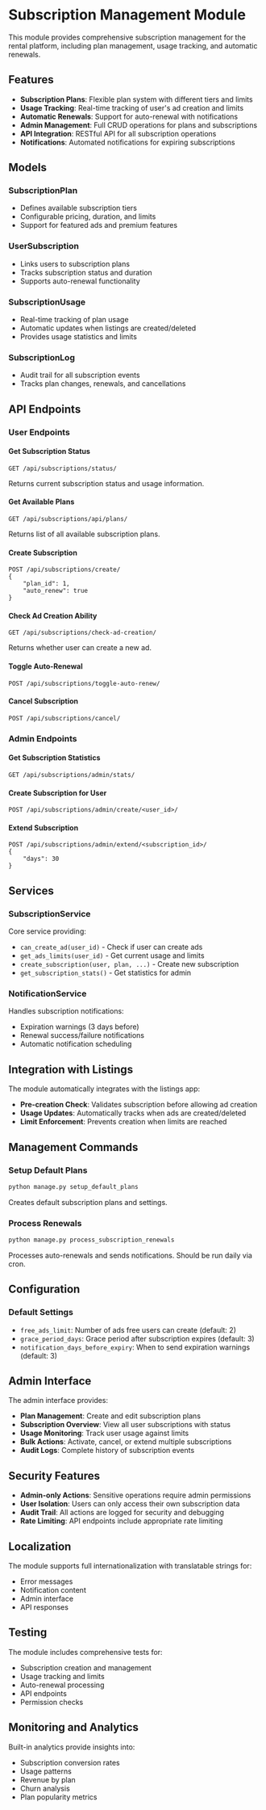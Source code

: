 
# Subscription Management Module

This module provides comprehensive subscription management for the rental platform, including plan management, usage tracking, and automatic renewals.

## Features

- **Subscription Plans**: Flexible plan system with different tiers and limits
- **Usage Tracking**: Real-time tracking of user's ad creation and limits
- **Automatic Renewals**: Support for auto-renewal with notifications
- **Admin Management**: Full CRUD operations for plans and subscriptions
- **API Integration**: RESTful API for all subscription operations
- **Notifications**: Automated notifications for expiring subscriptions

## Models

### SubscriptionPlan
- Defines available subscription tiers
- Configurable pricing, duration, and limits
- Support for featured ads and premium features

### UserSubscription
- Links users to subscription plans
- Tracks subscription status and duration
- Supports auto-renewal functionality

### SubscriptionUsage
- Real-time tracking of plan usage
- Automatic updates when listings are created/deleted
- Provides usage statistics and limits

### SubscriptionLog
- Audit trail for all subscription events
- Tracks plan changes, renewals, and cancellations

## API Endpoints

### User Endpoints

#### Get Subscription Status
```
GET /api/subscriptions/status/
```
Returns current subscription status and usage information.

#### Get Available Plans
```
GET /api/subscriptions/api/plans/
```
Returns list of all available subscription plans.

#### Create Subscription
```
POST /api/subscriptions/create/
{
    "plan_id": 1,
    "auto_renew": true
}
```

#### Check Ad Creation Ability
```
GET /api/subscriptions/check-ad-creation/
```
Returns whether user can create a new ad.

#### Toggle Auto-Renewal
```
POST /api/subscriptions/toggle-auto-renew/
```

#### Cancel Subscription
```
POST /api/subscriptions/cancel/
```

### Admin Endpoints

#### Get Subscription Statistics
```
GET /api/subscriptions/admin/stats/
```

#### Create Subscription for User
```
POST /api/subscriptions/admin/create/<user_id>/
```

#### Extend Subscription
```
POST /api/subscriptions/admin/extend/<subscription_id>/
{
    "days": 30
}
```

## Services

### SubscriptionService
Core service providing:
- `can_create_ad(user_id)` - Check if user can create ads
- `get_ads_limits(user_id)` - Get current usage and limits
- `create_subscription(user, plan, ...)` - Create new subscription
- `get_subscription_stats()` - Get statistics for admin

### NotificationService
Handles subscription notifications:
- Expiration warnings (3 days before)
- Renewal success/failure notifications
- Automatic notification scheduling

## Integration with Listings

The module automatically integrates with the listings app:
- **Pre-creation Check**: Validates subscription before allowing ad creation
- **Usage Updates**: Automatically tracks when ads are created/deleted
- **Limit Enforcement**: Prevents creation when limits are reached

## Management Commands

### Setup Default Plans
```bash
python manage.py setup_default_plans
```
Creates default subscription plans and settings.

### Process Renewals
```bash
python manage.py process_subscription_renewals
```
Processes auto-renewals and sends notifications. Should be run daily via cron.

## Configuration

### Default Settings
- `free_ads_limit`: Number of ads free users can create (default: 2)
- `grace_period_days`: Grace period after subscription expires (default: 3)
- `notification_days_before_expiry`: When to send expiration warnings (default: 3)

## Admin Interface

The admin interface provides:
- **Plan Management**: Create and edit subscription plans
- **Subscription Overview**: View all user subscriptions with status
- **Usage Monitoring**: Track user usage against limits
- **Bulk Actions**: Activate, cancel, or extend multiple subscriptions
- **Audit Logs**: Complete history of subscription events

## Security Features

- **Admin-only Actions**: Sensitive operations require admin permissions
- **User Isolation**: Users can only access their own subscription data
- **Audit Trail**: All actions are logged for security and debugging
- **Rate Limiting**: API endpoints include appropriate rate limiting

## Localization

The module supports full internationalization with translatable strings for:
- Error messages
- Notification content
- Admin interface
- API responses

## Testing

The module includes comprehensive tests for:
- Subscription creation and management
- Usage tracking and limits
- Auto-renewal processing
- API endpoints
- Permission checks

## Monitoring and Analytics

Built-in analytics provide insights into:
- Subscription conversion rates
- Usage patterns
- Revenue by plan
- Churn analysis
- Plan popularity metrics
